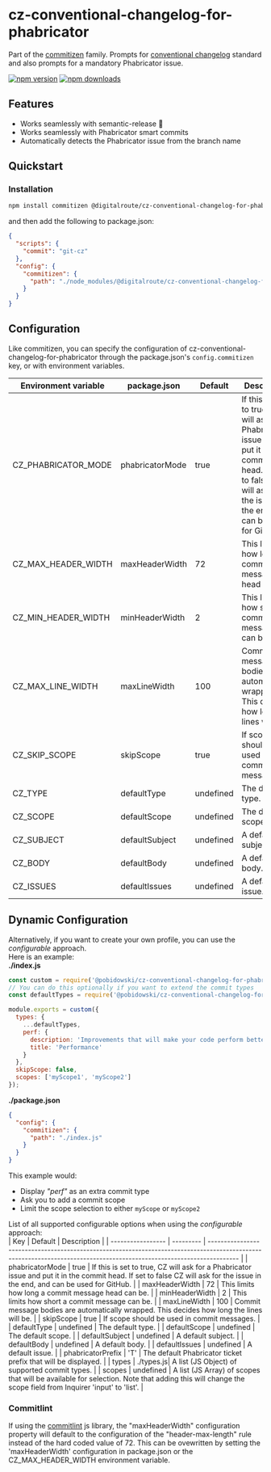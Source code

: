 # cz-conventional-changelog-for-phabricator

Part of the [commitizen](https://github.com/commitizen/cz-cli) family. Prompts for [conventional changelog](https://github.com/conventional-changelog/conventional-changelog) standard and also prompts for a mandatory Phabricator issue.

[![npm version](https://img.shields.io/npm/v/@pobidowski/cz-conventional-changelog-for-phabricator.svg?style=flat-square)](https://www.npmjs.org/package/@pobidowski/cz-conventional-changelog-for-phabricator)
[![npm downloads](https://img.shields.io/npm/dm/@pobidowski/cz-conventional-changelog-for-phabricator.svg?style=flat-square)](http://npm-stat.com/charts.html?package=@pobidowski/cz-conventional-changelog-for-phabricator&from=2015-08-01)

## Features

- Works seamlessly with semantic-release 🚀
- Works seamlessly with Phabricator smart commits
- Automatically detects the Phabricator issue from the branch name

## Quickstart

### Installation

```bash
npm install commitizen @digitalroute/cz-conventional-changelog-for-phabricator
```

and then add the following to package.json:

```json
{
  "scripts": {
    "commit": "git-cz"
  },
  "config": {
    "commitizen": {
      "path": "./node_modules/@digitalroute/cz-conventional-changelog-for-phabricator"
    }
  }
}
```

## Configuration

Like commitizen, you can specify the configuration of cz-conventional-changelog-for-phabricator through the package.json's `config.commitizen` key, or with environment variables.

| Environment variable | package.json   | Default   | Description                                                                                                                                                           |
| -------------------- | -------------- | --------- | --------------------------------------------------------------------------------------------------------------------------------------------------------------------- |
| CZ_PHABRICATOR_MODE  | phabricatorMode| true      | If this is set to true, CZ will ask for a Phabricator issue and put it in the commit head. If set to false CZ will ask for the issue in the end, and can be used for GitHub. |
| CZ_MAX_HEADER_WIDTH  | maxHeaderWidth | 72        | This limits how long a commit message head can be.                                                                                                                    |
| CZ_MIN_HEADER_WIDTH  | minHeaderWidth | 2         | This limits how short a commit message can be.                                                                                                                        |
| CZ_MAX_LINE_WIDTH    | maxLineWidth   | 100       | Commit message bodies are automatically wrapped. This decides how long the lines will be.                                                                             |
| CZ_SKIP_SCOPE        | skipScope      | true      | If scope should be used in commit messages.                                                                                                                           |
| CZ_TYPE              | defaultType    | undefined | The default type.                                                                                                                                                     |
| CZ_SCOPE             | defaultScope   | undefined | The default scope.                                                                                                                                                    |
| CZ_SUBJECT           | defaultSubject | undefined | A default subject.                                                                                                                                                    |
| CZ_BODY              | defaultBody    | undefined | A default body.                                                                                                                                                       |
| CZ_ISSUES            | defaultIssues  | undefined | A default issue.                                                                                                                                                      |

## Dynamic Configuration

Alternatively, if you want to create your own profile, you can use the _configurable_ approach.  
Here is an example:  
**./index.js**
```javascript
const custom = require('@pobidowski/cz-conventional-changelog-for-phabricator/configurable');
// You can do this optionally if you want to extend the commit types
const defaultTypes = require('@pobidowski/cz-conventional-changelog-for-phabricator/types');

module.exports = custom({
  types: {
    ...defaultTypes,
    perf: {
      description: 'Improvements that will make your code perform better',
      title: 'Performance'
    }
  },
  skipScope: false,
  scopes: ['myScope1', 'myScope2']
});
```
**./package.json**
```json
{
  "config": {
    "commitizen": {
      "path": "./index.js"
    }
  }
}
```

This example would:  
* Display _"perf"_ as an extra commit type
* Ask you to add a commit scope
* Limit the scope selection to either `myScope` or `myScope2`

List of all supported configurable options when using the _configurable_ approach:  
| Key            | Default   | Description                                                                                                                                                           |
| ----------------- | --------- | --------------------------------------------------------------------------------------------------------------------------------------------------------------------- |
| phabricatorMode   | true      | If this is set to true, CZ will ask for a Phabricator issue and put it in the commit head. If set to false CZ will ask for the issue in the end, and can be used for GitHub. |
| maxHeaderWidth    | 72        | This limits how long a commit message head can be.                                                                                                                    |
| minHeaderWidth    | 2         | This limits how short a commit message can be.                                                                                                                        |
| maxLineWidth      | 100       | Commit message bodies are automatically wrapped. This decides how long the lines will be.                                                                             |
| skipScope         | true      | If scope should be used in commit messages.                                                                                                                           |
| defaultType       | undefined | The default type.                                                                                                                                                     |
| defaultScope      | undefined | The default scope.                                                                                                                                                    |
| defaultSubject    | undefined | A default subject.                                                                                                                                                    |
| defaultBody       | undefined | A default body.                                                                                                                                                       |
| defaultIssues     | undefined | A default issue.                                                                                                                                                      |
| phabricatorPrefix | 'T'     | The default Phabricator ticket prefix that will be displayed.                                                                                                                |
| types             | ./types.js| A list (JS Object) of supported commit types.                                                                                                                         |
| scopes            | undefined | A list (JS Array) of scopes that will be available for selection. Note that adding this will change the scope field from Inquirer 'input' to 'list'.                  |

### Commitlint

If using the [commitlint](https://github.com/conventional-changelog/commitlint) js library, the "maxHeaderWidth" configuration property will default to the configuration of the "header-max-length" rule instead of the hard coded value of 72. This can be ovewritten by setting the 'maxHeaderWidth' configuration in package.json or the CZ_MAX_HEADER_WIDTH environment variable.
